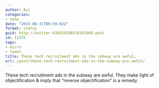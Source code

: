 ```yaml
---
author: Avi
categories:
- none
date: "2015-08-31T09:59:02Z"
format: status
guid: http://twitter-638350286516563968-post
id: 11375
tags:
- micro
- tweet
title: These tech recruitment ads in the subway are awful…
url: /post/these-tech-recruitment-ads-in-the-subway-are-awful/
---
```

These tech recruitment ads in the subway are awful. They make light of objectification & imply that “reverse objectification” is a remedy.